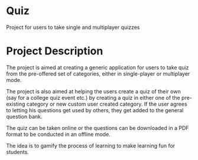 # Quiz
Project for users to take single and multiplayer quizzes

# Project Description
The project is aimed at creating a generic application for users to take quiz from the pre-offered set of categories, either in single-player or multiplayer mode.

The project is also aimed at helping the users create a quiz of their own (say for a college quiz event etc.) by creating a quiz in either one of the pre-existing category or new custom user created category. If the user agrees to letting his questions get used by others, they get added to the general question bank.

The quiz can be taken online or the questions can be downloaded in a PDF format to be conducted in an offline mode.

The idea is to gamify the process of learning to make learning fun for students.
